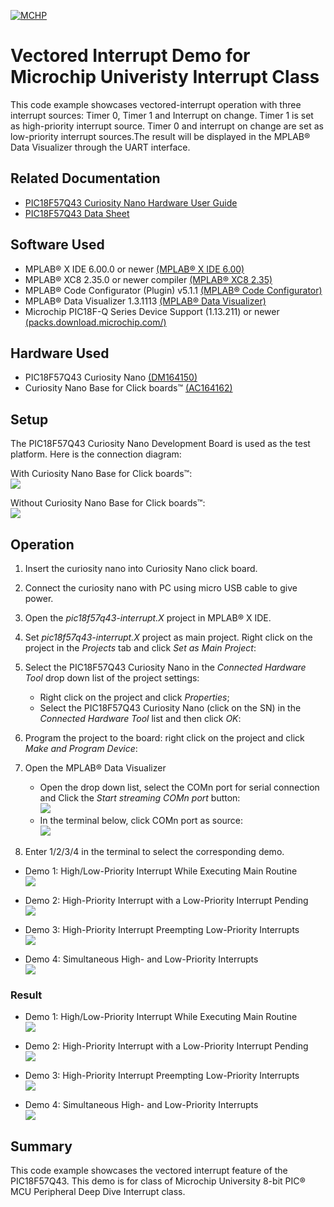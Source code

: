 <!-- Please do not change this logo with link -->

[![MCHP](images/microchip.png)](https://www.microchip.com)

# Vectored Interrupt Demo for Microchip Univeristy Interrupt Class

<!-- This is where the introduction to the example goes, including mentioning the peripherals used -->

This code example showcases vectored-interrupt operation with three interrupt sources: Timer 0, Timer 1 and Interrupt on change. Timer 1 is set as high-priority interrupt source. Timer 0 and interrupt on change are set as low-priority interrupt sources.The result will be displayed in the MPLAB® Data Visualizer through the UART interface.

## Related Documentation

<!-- Any information about an application note or tech brief can be linked here. Use unbreakable links!
     In addition a link to the device family landing page and relevant peripheral pages as well:
     - [AN3381 - Brushless DC Fan Speed Control Using Temperature Input and Tachometer Feedback](https://microchip.com/00003381/)
     - [PIC18F-Q10 Family Product Page](https://www.microchip.com/design-centers/8-bit/pic-mcus/device-selection/pic18f-q10-product-family) -->

- [PIC18F57Q43 Curiosity Nano Hardware User Guide](https://ww1.microchip.com/downloads/en/DeviceDoc/PIC18F57Q43-Curiosity-Nano-HW-UserGuide-DS40002186B.pdf)
- [PIC18F57Q43 Data Sheet](https://ww1.microchip.com/downloads/en/DeviceDoc/PIC18F27-47-57Q43-Data-Sheet-40002147F.pdf)

## Software Used

<!-- All software used in this example must be listed here. Use unbreakable links!
     - MPLAB® X IDE 5.30 or newer [(microchip.com/mplab/mplab-x-ide)](http://www.microchip.com/mplab/mplab-x-ide)
     - MPLAB® XC8 2.10 or a newer compiler [(microchip.com/mplab/compilers)](http://www.microchip.com/mplab/compilers)
     - MPLAB® Code Configurator (MCC) 3.95.0 or newer [(microchip.com/mplab/mplab-code-configurator)](https://www.microchip.com/mplab/mplab-code-configurator)
     - MPLAB® Code Configurator (MCC) Device Libraries PIC10 / PIC12 / PIC16 / PIC18 MCUs [(microchip.com/mplab/mplab-code-configurator)](https://www.microchip.com/mplab/mplab-code-configurator)
     - Microchip PIC18F-Q Series Device Support (1.4.109) or newer [(packs.download.microchip.com/)](https://packs.download.microchip.com/) -->

- MPLAB® X IDE 6.00.0 or newer [(MPLAB® X IDE 6.00)](https://www.microchip.com/en-us/development-tools-tools-and-software/mplab-x-ide?utm_source=GitHub&utm_medium=TextLink&utm_campaign=MCU8_MMTCha_MPAE_Examples&utm_content=pic18f57q43-cnano-interrupt-mplab-mcc-github)
- MPLAB® XC8 2.35.0 or newer compiler [(MPLAB® XC8 2.35)](https://www.microchip.com/en-us/development-tools-tools-and-software/mplab-xc-compilers?utm_source=GitHub&utm_medium=TextLink&utm_campaign=MCU8_MMTCha_MPAE_Examples&utm_content=pic18f57q43-cnano-interrupt-mplab-mcc-github)
- MPLAB® Code Configurator (Plugin) v5.1.1 [(MPLAB® Code Configurator)](https://www.microchip.com/en-us/tools-resources/configure/mplab-code-configurator)
- MPLAB® Data Visualizer 1.3.1113 [(MPLAB® Data Visualizer)](<https://www.microchip.com/en-us/development-tools-tools-and-software/embedded-software-center/mplab-data-visualizer>)
- Microchip PIC18F-Q Series Device Support (1.13.211) or newer [(packs.download.microchip.com/)](https://packs.download.microchip.com/) 

## Hardware Used

<!-- All hardware used in this example must be listed here. Use unbreakable links!
     - PIC18F47Q10 Curiosity Nano [(DM182029)](https://www.microchip.com/Developmenttools/ProductDetails/DM182029)
     - Curiosity Nano Base for Click boards™ [(AC164162)](https://www.microchip.com/Developmenttools/ProductDetails/AC164162)
     - POT Click board™ [(MIKROE-3402)](https://www.mikroe.com/pot-click) -->

- PIC18F57Q43 Curiosity Nano [(DM164150)](https://www.microchip.com/en-us/development-tool/DM164150)
- Curiosity Nano Base for Click boards™ [(AC164162)](https://www.microchip.com/developmenttools/ProductDetails/AC164162)     

## Setup

<!-- Explain how to connect hardware and set up software. Depending on complexity, step-by-step instructions and/or tables and/or images can be used -->

The PIC18F57Q43 Curiosity Nano Development Board is used as the test platform.
Here is the connection diagram:

With Curiosity Nano Base for Click boards™:
<br><img src="images/Hardware_setup_with_base.png">

Without Curiosity Nano Base for Click boards™:
<br><img src="images/Hardware_setup.png">

## Operation

<!-- Explain how to operate the example. Depending on complexity, step-by-step instructions and/or tables and/or images can be used -->

1. Insert the curiosity nano into Curiosity Nano click board.

2. Connect the curiosity nano with PC using micro USB cable to give power.

3. Open the *pic18f57q43-interrupt.X* project in MPLAB® X IDE.

4. Set *pic18f57q43-interrupt.X* project as main project. Right click on the project in the *Projects* tab and click *Set as Main Project*:

5. Select the PIC18F57Q43 Curiosity Nano in the *Connected Hardware Tool* drop down list of the project settings:

   - Right click on the project and click *Properties*;
   - Select the PIC18F57Q43 Curiosity Nano (click on the SN) in the *Connected Hardware Tool* list and then click *OK*:
  
6. Program the project to the board: right click on the project and click *Make and Program Device*:

7. Open the MPLAB® Data Visualizer
   - Open the drop down list, select the COMn port for serial connection and Click the *Start streaming COMn port* button:
<br><img src="images/Drop down list.png">
   - In the terminal below, click COMn port as source:
<br><img src="images/Terminal option.png">

8. Enter 1/2/3/4 in the terminal to select the corresponding demo.

- Demo 1: High/Low-Priority Interrupt While Executing Main Routine
<br><img src="images/High Low-Priority Interrupt While Executing Main Routine.png">

- Demo 2: High-Priority Interrupt with a Low-Priority Interrupt Pending
<br><img src="images/High-Priority Interrupt with a Low-Priority Interrupt Pending.png">

- Demo 3: High-Priority Interrupt Preempting Low-Priority Interrupts
<br><img src="images/High-Priority Interrupt Preempting Low-Priority Interrupts.png">

- Demo 4: Simultaneous High- and Low-Priority Interrupts
<br><img src="images/Simultaneous High- and Low-Priority Interrupts.png">

### Result

- Demo 1: High/Low-Priority Interrupt While Executing Main Routine
<br><img src="images/Demo 1 result.png">

- Demo 2: High-Priority Interrupt with a Low-Priority Interrupt Pending
<br><img src="images/Demo 2 result.png">

- Demo 3: High-Priority Interrupt Preempting Low-Priority Interrupts
<br><img src="images/Demo 3 result.png">

- Demo 4: Simultaneous High- and Low-Priority Interrupts
<br><img src="images/Demo 4 result.png">

## Summary

<!-- Summarize what the example has shown -->

This code example showcases the vectored interrupt feature of the PIC18F57Q43.
This demo is for class of Microchip University 8-bit PIC® MCU Peripheral Deep Dive Interrupt class.